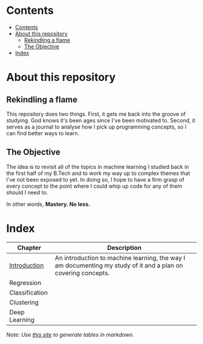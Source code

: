 # Contents
- [Contents](#contents)
- [About this repository](#about-this-repository)
  - [Rekindling a flame](#rekindling-a-flame)
  - [The Objective](#the-objective)
- [Index](#index)

# About this repository
## Rekindling a flame
This repository does two things. First, it gets me back into the groove of studying. God knows it's been ages since I've been motivated to. Second, it serves as a journal to analyse how I pick up programming concepts, so I can find better ways to learn. 

## The Objective
The idea is to revisit all of the topics in machine learning I studied back in the first half of my B.Tech and to work my way up to complex themes that I've not been exposed to yet. In doing so, I hope to have a firm grasp of every concept to the point where I could whip up code for any of them should I need to. 

In other words, **Mastery. No less.**

# Index
| **Chapter**    	| **Description**                                                                                              	|
|----------------	|--------------------------------------------------------------------------------------------------------------	|
| [Introduction](./0.%20Introduction/)   	| An introduction to machine learning, the way I am documenting my study of it and a plan on covering concepts. 	|
| Regression     	|                                                                                                              	|
| Classification 	|                                                                                                              	|
| Clustering     	|                                                                                                              	|
| Deep Learning  	|                                                                                                              	|

*Note: Use [this site](https://tablesgenerator.com/markdown_tables#) to generate tables in markdown.*